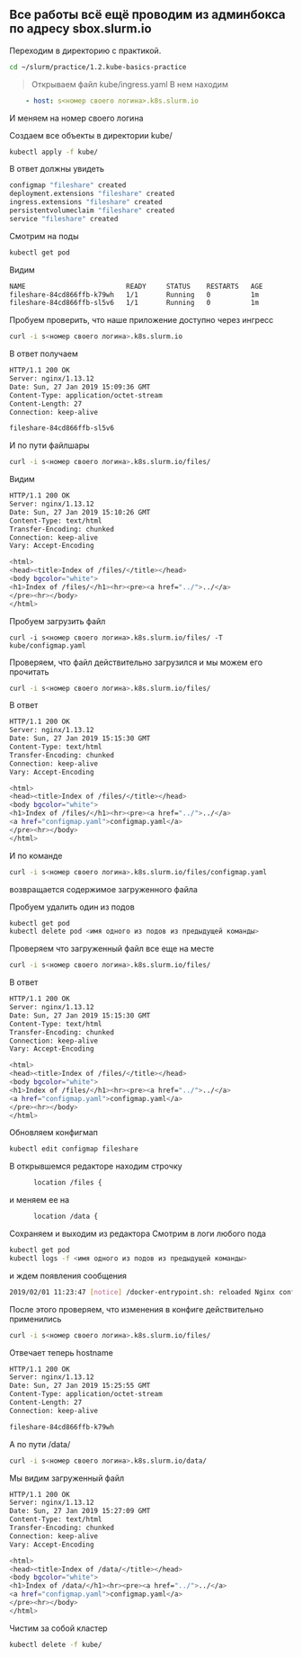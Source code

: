 ## Все работы всё ещё проводим из админбокса по адресу sbox.slurm.io

Переходим в директорию с практикой.
```bash
cd ~/slurm/practice/1.2.kube-basics-practice
```

> Открываем файл kube/ingress.yaml
> В нем находим
```yaml
    - host: s<номер своего логина>.k8s.slurm.io
```
И меняем на номер своего логина

Создаем все объекты в директории kube/
```bash
kubectl apply -f kube/
```
В ответ должны увидеть
```bash
configmap "fileshare" created
deployment.extensions "fileshare" created
ingress.extensions "fileshare" created
persistentvolumeclaim "fileshare" created
service "fileshare" created
```
Смотрим на поды
```bash
kubectl get pod
```
Видим
```bash
NAME                         READY     STATUS    RESTARTS   AGE
fileshare-84cd866ffb-k79wh   1/1       Running   0          1m
fileshare-84cd866ffb-sl5v6   1/1       Running   0          1m
```
Пробуем проверить, что наше приложение доступно через ингресс
```bash
curl -i s<номер своего логина>.k8s.slurm.io
```
В ответ получаем
```bash
HTTP/1.1 200 OK
Server: nginx/1.13.12
Date: Sun, 27 Jan 2019 15:09:36 GMT
Content-Type: application/octet-stream
Content-Length: 27
Connection: keep-alive

fileshare-84cd866ffb-sl5v6
```
И по пути файлшары
```bash
curl -i s<номер своего логина>.k8s.slurm.io/files/
```
Видим
```bash
HTTP/1.1 200 OK
Server: nginx/1.13.12
Date: Sun, 27 Jan 2019 15:10:26 GMT
Content-Type: text/html
Transfer-Encoding: chunked
Connection: keep-alive
Vary: Accept-Encoding

<html>
<head><title>Index of /files/</title></head>
<body bgcolor="white">
<h1>Index of /files/</h1><hr><pre><a href="../">../</a>
</pre><hr></body>
</html>
```

Пробуем загрузить файл
```
curl -i s<номер своего логина>.k8s.slurm.io/files/ -T kube/configmap.yaml
```
Проверяем, что файл действительно загрузился и мы можем его прочитать
```bash
curl -i s<номер своего логина>.k8s.slurm.io/files/
```
В ответ
```bash
HTTP/1.1 200 OK
Server: nginx/1.13.12
Date: Sun, 27 Jan 2019 15:15:30 GMT
Content-Type: text/html
Transfer-Encoding: chunked
Connection: keep-alive
Vary: Accept-Encoding

<html>
<head><title>Index of /files/</title></head>
<body bgcolor="white">
<h1>Index of /files/</h1><hr><pre><a href="../">../</a>
<a href="configmap.yaml">configmap.yaml</a>                                     27-Jan-2019 15:14                 464
</pre><hr></body>
</html>
```
И по команде
```bash
curl -i s<номер своего логина>.k8s.slurm.io/files/configmap.yaml
```
возвращается содержимое загруженного файла

Пробуем удалить один из подов
```bash
kubectl get pod
kubectl delete pod <имя одного из подов из предыдущей команды>
```
Проверяем что загруженный файл все еще на месте
```bash
curl -i s<номер своего логина>.k8s.slurm.io/files/
```
В ответ
```bash
HTTP/1.1 200 OK
Server: nginx/1.13.12
Date: Sun, 27 Jan 2019 15:15:30 GMT
Content-Type: text/html
Transfer-Encoding: chunked
Connection: keep-alive
Vary: Accept-Encoding

<html>
<head><title>Index of /files/</title></head>
<body bgcolor="white">
<h1>Index of /files/</h1><hr><pre><a href="../">../</a>
<a href="configmap.yaml">configmap.yaml</a>                                     27-Jan-2019 15:14                 464
</pre><hr></body>
</html>
```

Обновляем конфигмап
```bash
kubectl edit configmap fileshare
```
В открывшемся редакторе находим строчку
```bash
      location /files {
```
и меняем ее на
```bash
      location /data {
```
Сохраняем и выходим из редактора
Смотрим в логи любого пода
```bash
kubectl get pod
kubectl logs -f <имя одного из подов из предыдущей команды>
```
и ждем появления сообщения
```bash
2019/02/01 11:23:47 [notice] /docker-entrypoint.sh: reloaded Nginx config
```
После этого проверяем, что изменения в конфиге действительно применились
```bash
curl -i s<номер своего логина>.k8s.slurm.io/files/
```
Отвечает теперь hostname
```bash
HTTP/1.1 200 OK
Server: nginx/1.13.12
Date: Sun, 27 Jan 2019 15:25:55 GMT
Content-Type: application/octet-stream
Content-Length: 27
Connection: keep-alive

fileshare-84cd866ffb-k79wh
```
А по пути /data/
```bash
curl -i s<номер своего логина>.k8s.slurm.io/data/
```
Мы видим загруженный файл
```bash
HTTP/1.1 200 OK
Server: nginx/1.13.12
Date: Sun, 27 Jan 2019 15:27:09 GMT
Content-Type: text/html
Transfer-Encoding: chunked
Connection: keep-alive
Vary: Accept-Encoding

<html>
<head><title>Index of /data/</title></head>
<body bgcolor="white">
<h1>Index of /data/</h1><hr><pre><a href="../">../</a>
<a href="configmap.yaml">configmap.yaml</a>                                     27-Jan-2019 15:14                 464
</pre><hr></body>
</html>
```

Чистим за собой кластер
```bash
kubectl delete -f kube/
```
